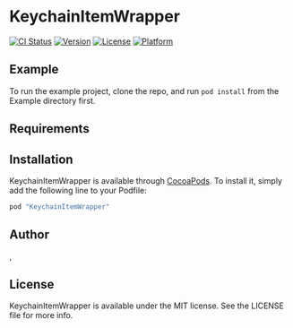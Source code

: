 # KeychainItemWrapper

[![CI Status](http://img.shields.io/travis//KeychainItemWrapper.svg?style=flat)](https://travis-ci.org//KeychainItemWrapper)
[![Version](https://img.shields.io/cocoapods/v/KeychainItemWrapper.svg?style=flat)](http://cocoapods.org/pods/KeychainItemWrapper)
[![License](https://img.shields.io/cocoapods/l/KeychainItemWrapper.svg?style=flat)](http://cocoapods.org/pods/KeychainItemWrapper)
[![Platform](https://img.shields.io/cocoapods/p/KeychainItemWrapper.svg?style=flat)](http://cocoapods.org/pods/KeychainItemWrapper)

## Example

To run the example project, clone the repo, and run `pod install` from the Example directory first.

## Requirements

## Installation

KeychainItemWrapper is available through [CocoaPods](http://cocoapods.org). To install
it, simply add the following line to your Podfile:

```ruby
pod "KeychainItemWrapper"
```

## Author

, 

## License

KeychainItemWrapper is available under the MIT license. See the LICENSE file for more info.
